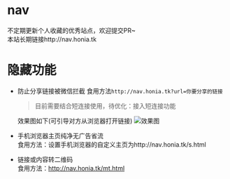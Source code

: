 # nav
不定期更新个人收藏的优秀站点，欢迎提交PR~  
本站长期链接http://nav.honia.tk

# 隐藏功能
* 防止分享链接被微信拦截
  食用方法`http://nav.honia.tk?url=你要分享的链接`
  > 目前需要结合短连接使用，待优化：接入短连接功能
  
  效果图如下(可引导对方从浏览器打开链接)
  ![效果图](https://i.bmp.ovh/imgs/2022/07/15/e036f1d48016fc7f.jpg)
    
* 手机浏览器主页纯净无广告省流  
  食用方法：设置手机浏览器的自定义主页为http://nav.honia.tk/s.html  
* 链接或内容转二维码  
  食用方法：http://nav.honia.tk/mt.html
